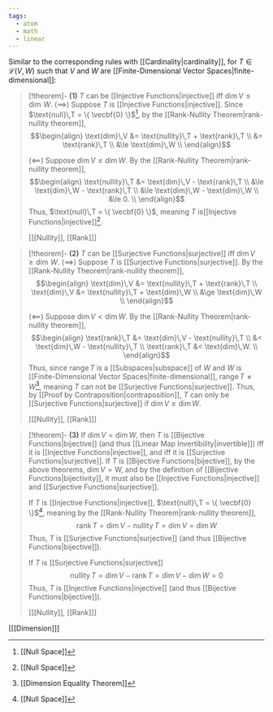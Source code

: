 ```yaml
---
tags:
  - atom
  - math
  - linear
---
```

Similar to the corresponding rules with [[Cardinality|cardinality]], for $T \in \mathcal{L}(V,W)$ such that $V$ and $W$ are [[Finite-Dimensional Vector Spaces|finite-dimensional]]:
> [!theorem]- **(1)** $T$ can be [[Injective Functions|injective]] iff $\text{dim}\,V \le \dim\,W$.
> ($\implies$)
> Suppose $T$ is [[Injective Functions|injective]]. Since $\text{null}\,T = \{ \vecbf{0} \}$[^1], by the [[Rank-Nullity Theorem|rank-nullity theorem]],
> $$\begin{align}
> 	\text{dim}\,V &= \text{nullity}\,T + \text{rank}\,T \\
> 	&= \text{rank}\,T \\
> 	&\le \text{dim}\,W \\
> \end{align}$$
> 
> ($\impliedby$)
> Suppose $\text{dim}\,V\le\text{dim}\,W$. By the [[Rank-Nullity Theorem|rank-nullity theorem]],
> $$\begin{align}
> 	\text{nullity}\,T &= \text{dim}\,V - \text{rank}\,T \\
> 	&\le \text{dim}\,W - \text{rank}\,T \\
> 	&\le \text{dim}\,W - \text{dim}\,W \\
> 	&\le 0. \\
> \end{align}$$
> Thus, $\text{null}\,T = \{ \vecbf{0} \}$, meaning $T$ is[[Injective Functions|injective]][^1].
> 
> \[[[Nullity]], [[Rank]]\]

> [!theorem]- **(2)** $T$ can be [[Surjective Functions|surjective]] iff $\text{dim}\,V \ge \dim\,W$.
> ($\implies$)
> Suppose $T$ is [[Surjective Functions|surjective]]. By the [[Rank-Nullity Theorem|rank-nullity theorem]],
> $$\begin{align}
> 	\text{dim}\,V &= \text{nullity}\,T + \text{rank}\,T \\
> 	\text{dim}\,V &= \text{nullity}\,T + \text{dim}\,W \\
> 	&\ge \text{dim}\,W \\
> \end{align}$$
> 
> ($\impliedby$)
> Suppose $\text{dim}\,V<\text{dim}\,W$. By the [[Rank-Nullity Theorem|rank-nullity theorem]],
> $$\begin{align}
> 	\text{rank}\,T &= \text{dim}\,V - \text{nullity}\,T \\
> 	&< \text{dim}\,W - \text{nullity}\,T \\
> 	\text{rank}\,T &< \text{dim}\,W. \\
> \end{align}$$
Thus, since $\text{range}\,T$ is a [[Subspaces|subspace]] of $W$ and $W$ is [[Finite-Dimensional Vector Spaces|finite-dimensional]], $\text{range}\,T \ne W$[^2], meaning $T$ can not be [[Surjective Functions|surjective]]. Thus, by [[Proof by Contraposition|contraposition]], $T$ can only be [[Surjective Functions|surjective]] if $\text{dim}\,V\ge\text{dim}\,W$.
> 
> \[[[Nullity]], [[Rank]]\]

> [!theorem]- **(3)** If $\text{dim}\,V = \text{dim}\,W$, then  $T$ is [[Bijective Functions|bijective]] (and thus [[Linear Map Invertibility|invertible]]) iff it is [[Injective Functions|injective]], and iff it is [[Surjective Functions|surjective]].
> If $T$ is [[Bijective Functions|bijective]], by the above theorems, $\text{dim}\,V = \text{W}$, and by the definition of [[Bijective Functions|bijectivity]], it must also be [[Injective Functions|injective]] and [[Surjective Functions|surjective]].
> 
> If $T$ is [[Injective Functions|injective]], $\text{null}\,T = \{ \vecbf{0} \}$[^1], meaning by the [[Rank-Nullity Theorem|rank-nullity theorem]],
> $$ \text{rank}\,T = \text{dim}\,V - \text{nullity}\,T = \text{dim}\,V = \text{dim}\,W $$
> Thus, $T$ is [[Surjective Functions|surjective]] (and thus [[Bijective Functions|bijective]]).
> 
> If $T$ is [[Surjective Functions|surjective]]
> $$ \text{nullity}\,T = \text{dim}\,V - \text{rank}\,T = \text{dim}\,V - \text{dim}\,W = 0 $$
> Thus, $T$ is [[Injective Functions|injective]] (and thus [[Bijective Functions|bijective]]).
> 
> \[[[Nullity]], [[Rank]]\]

\[[[Dimension]]\]

[^1]: [[Null Space]]
[^2]: [[Dimension Equality Theorem]]